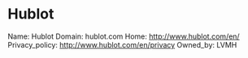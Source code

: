 
# Hublot

Name: Hublot
Domain: hublot.com
Home: http://www.hublot.com/en/
Privacy_policy: http://www.hublot.com/en/privacy
Owned_by: LVMH
